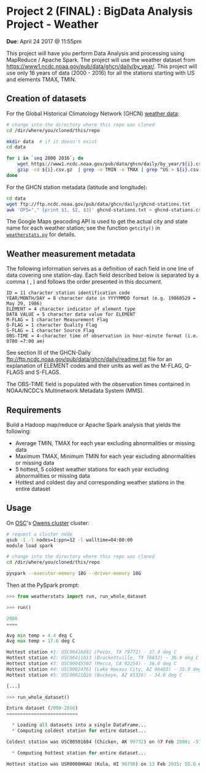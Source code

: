 # Project 2 (FINAL) : BigData Analysis Project - Weather

**Due**: April 24 2017 @ 11:55pm

This project will have you perform Data Analysis and processing using
MapReduce / Apache Spark. The project will use the weather dataset from
<https://www1.ncdc.noaa.gov/pub/data/ghcn/daily/by_year/>. This project will
use only 16 years of data (2000 - 2016) for all the stations starting with US
and elements TMAX, TMIN. 

## Creation of datasets

For the Global Historical Climatology Network (GHCN) [weather data][ghcn]:

```bash
# change into the directory where this repo was cloned
cd /dir/where/you/cloned/this/repo

mkdir data  # if it doesn't exist
cd data

for i in `seq 2000 2016`; do
    wget https://www1.ncdc.noaa.gov/pub/data/ghcn/daily/by_year/${i}.csv.gz
    gzip -cd ${i}.csv.gz  | grep -e TMIN -e TMAX | grep ^US > ${i}.csv
done
```

For the GHCN station metadata (latitude and longitude):

```bash
cd data
wget ftp://ftp.ncdc.noaa.gov/pub/data/ghcn/daily/ghcnd-stations.txt
awk 'OFS="," {print $1, $2, $3}' ghcnd-stations.txt > ghcnd-stations.csv
```

The Google Maps geocoding API is used to get the actual city and state name
for each weather station; see the function `getcity()` in
[`weatherstats.py`](weatherstats.py) for details.

## Weather measurement metadata

The following information serves as a definition of each field in one line of
data covering one station-day. Each field described below is separated by a
comma ( , ) and follows the order presented in this document.

    ID = 11 character station identification code
    YEAR/MONTH/DAY = 8 character date in YYYYMMDD format (e.g. 19860529 = May 29, 1986)
    ELEMENT = 4 character indicator of element type
    DATA VALUE = 5 character data value for ELEMENT
    M-FLAG = 1 character Measurement Flag
    Q-FLAG = 1 character Quality Flag
    S-FLAG = 1 character Source Flag
    OBS-TIME = 4-character time of observation in hour-minute format (i.e. 0700 =7:00 am)

See section III of the GHCN-Daily
<ftp://ftp.ncdc.noaa.gov/pub/data/ghcn/daily/readme.txt> file for an explanation
of ELEMENT codes and their units as well as the M-FLAG, Q-FLAGS and S-FLAGS.

The OBS-TIME field is populated with the observation times contained in
NOAA/NCDC’s Multinetwork Metadata System (MMS).

## Requirements

Build a Hadoop map/reduce or Apache Spark analysis that yields the following:

* Average TMIN, TMAX for each year excluding abnormalities or missing data
* Maximum TMAX, Minimum TMIN for each year excluding abnormalities or missing
  data
* 5 hottest, 5 coldest weather stations for each year excluding abnormalities
  or missing data
* Hottest and coldest day and corresponding weather stations in the entire
  dataset

## Usage

On [OSC][]'s [Owens cluster][owens] cluster:

```bash
# request a cluster node
qsub -I -l nodes=1:ppn=12 -l walltime=04:00:00
module load spark

# change into the directory where this repo was cloned
cd /dir/where/you/cloned/this/repo

pyspark --executor-memory 18G --driver-memory 18G
```

Then at the PySpark prompt:

```python
>>> from weatherstats import run, run_whole_dataset

>>> run()

2000
====

Avg min temp = 4.4 deg C
Avg max temp = 17.6 deg C

Hottest station #1: USC00416892 (Pecos, TX 79772) - 37.4 deg C
Hottest station #2: USC00411013 (Brackettville, TX 78832) - 36.9 deg C
Hottest station #3: USC00045502 (Mecca, CA 92254) - 36.8 deg C
Hottest station #4: USC00024761 (Lake Havasu City, AZ 86403) - 35.0 deg C
Hottest station #5: USC00021026 (Buckeye, AZ 85326) - 34.0 deg C

[...]

>>> run_whole_dataset()

Entire dataset (2000-2016)
==========================

  * Loading all datasets into a single DataFrame...
  * Computing coldest station for entire dataset...

Coldest station was USC00501684 (Chicken, AK 99732) on 07 Feb 2008: -57.8 deg C

  * Computing hottest station for entire dataset...

Hottest station was USR0000HKAU (Kula, HI 96790) on 13 Feb 2015: 55.6 deg C
```


[ghcn]: ftp://ftp.ncdc.noaa.gov/pub/data/ghcn/daily/
[osc]: https://www.osc.edu/
[owens]: https://www.osc.edu/resources/technical_support/supercomputers/owens
